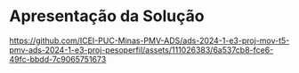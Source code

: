 # Apresentação da Solução





https://github.com/ICEI-PUC-Minas-PMV-ADS/ads-2024-1-e3-proj-mov-t5-pmv-ads-2024-1-e3-proj-pesoperfil/assets/111026383/6a537cb8-fce6-49fc-bbdd-7c9065751673



